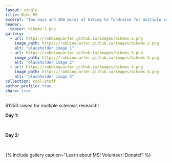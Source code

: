 ```yaml
---
layout: single
title: Bike MS
excerpt: "Two days and 200 miles of biking to fundraise for multiple sclerosis research"
header:
  teaser: bikems-1.png
gallery:
  - url: https://robbiequarter.github.io/images/bikems-2.png
    image_path: https://robbiequarter.github.io/images/bikems-2.png
    alt: "placeholder image 1"
  - url: https://robbiequarter.github.io/images/bikems-3.png
    image_path: https://robbiequarter.github.io/images/bikems-3.png
    alt: "placeholder image 2" 
  - url: https://robbiequarter.github.io/images/bikems-4.png
    image_path: https://robbiequarter.github.io/images/bikems-4.png
    alt: "placeholder image 3" 
collection: cool-stuff
author_profile: true
share: true
---
```


$1250 raised for multiple sclerosis research! <br>

**Day 1:**
<div class="strava-embed-placeholder" data-embed-type="activity" data-embed-id="7367902215" data-style="standard"></div><script src="https://strava-embeds.com/embed.js"></script> <br>

**Day 2:**
<div class="strava-embed-placeholder" data-embed-type="activity" data-embed-id="7373238596" data-style="standard"></div><script src="https://strava-embeds.com/embed.js"></script> <br>

{% include gallery caption="Learn about MS! Volunteer! Donate!" %}


